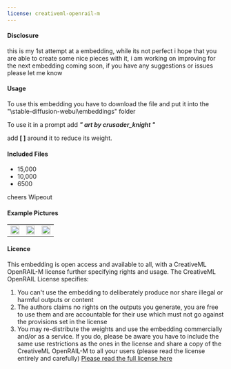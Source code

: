 ```yaml
---
license: creativeml-openrail-m
---
```

<h4> Disclosure  </h4>
<p> this is my 1st attempt at a embedding, while its not perfect i hope that you are able to create some nice pieces with it, i am working on improving for the next embedding coming soon, if you have any suggestions or issues please let me know </p>


<h4> Usage </h4>
To use this embedding you have to download the file and put it into the "\stable-diffusion-webui\embeddings" folder

To use it in a prompt add
<em style="font-weight:600">" art by crusader_knight "</em>

add <b>[ ]</b> around it to reduce its weight. 

<h4> Included Files </h4>
<ul>
<li>15,000</li>
<li>10,000</li>
<li>6500</li>
</ul>

cheers 
Wipeout

<h4> Example Pictures </h4> 
<table>
  <tbody><tr>
    <td><img height="100%/" width="100%" src="https://i.imgur.com/jx0F3zi.png"></td>
    <td><img height="100%/" width="100%" src="https://i.imgur.com/HZkt3Nx.png"></td>
    <td><img height="100%/" width="100%" src="https://i.imgur.com/MLKhJXL.png"></td>
   </tr>
</tbody>
</table>


<h4> Licence </h4>
<p><span>This embedding is open access and available to all, with a CreativeML OpenRAIL-M license further specifying rights and usage. The CreativeML OpenRAIL License specifies:</span> </p>
<ol>
<li>You can't use the embedding to deliberately produce nor share illegal or harmful outputs or content </li>
<li>The authors claims no rights on the outputs you generate, you are free to use them and are accountable for their use which must not go against the provisions set in the license</li>
<li>You may re-distribute the weights and use the embedding commercially and/or as a service. If you do, please be aware you have to include the same use restrictions as the ones in the license and share a copy of the CreativeML OpenRAIL-M to all your users (please read the license entirely and carefully)
<a rel="noopener nofollow" href="https://huggingface.co/spaces/CompVis/stable-diffusion-license">Please read the full license here</a></li>
</ol>
